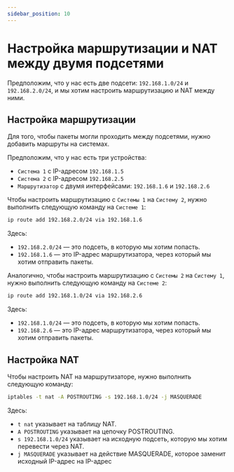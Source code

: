```yaml
---
sidebar_position: 10
---
```



# Настройка маршрутизации и NAT между двумя подсетями

Предположим, что у нас есть две подсети: `192.168.1.0/24` и `192.168.2.0/24`, и мы хотим настроить маршрутизацию и NAT между ними.

## Настройка маршрутизации

Для того, чтобы пакеты могли проходить между подсетями, нужно добавить маршруты на системах.

Предположим, что у нас есть три устройства:

- `Система 1` с IP-адресом `192.168.1.5`
- `Система 2` с IP-адресом `192.168.2.5`
- `Маршрутизатор` с двумя интерфейсами: `192.168.1.6` и `192.168.2.6`

Чтобы настроить маршрутизацию с `Системы 1` на `Систему 2`, нужно выполнить следующую команду на `Системе 1`:

```bash
ip route add 192.168.2.0/24 via 192.168.1.6
```

Здесь:

- `192.168.2.0/24` — это подсеть, в которую мы хотим попасть.
- `192.168.1.6` — это IP-адрес маршрутизатора, через который мы хотим отправить пакеты.

Аналогично, чтобы настроить маршрутизацию с `Системы 2` на `Систему 1`, нужно выполнить следующую команду на `Системе 2`:

```bash
ip route add 192.168.1.0/24 via 192.168.2.6
```

Здесь:

- `192.168.1.0/24` — это подсеть, в которую мы хотим попасть.
- `192.168.2.6` — это IP-адрес маршрутизатора, через который мы хотим отправить пакеты.

## Настройка NAT

Чтобы настроить NAT на маршрутизаторе, нужно выполнить следующую команду:

```bash
iptables -t nat -A POSTROUTING -s 192.168.1.0/24 -j MASQUERADE
```

Здесь:

- `t nat` указывает на таблицу NAT.
- `A POSTROUTING` указывает на цепочку POSTROUTING.
- `s 192.168.1.0/24` указывает на исходную подсеть, которую мы хотим перевести через NAT.
- `j MASQUERADE` указывает на действие MASQUERADE, которое заменит исходный IP-адрес на IP-адрес